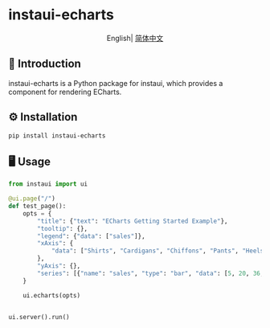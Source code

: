 # instaui-echarts

<div align="center">

English| [简体中文](./README.md)

</div>

## 📖 Introduction
instaui-echarts is a Python package for instaui, which provides a component for rendering ECharts.


## ⚙️ Installation

```bash
pip install instaui-echarts
```

## 🖥️ Usage
```python
from instaui import ui

@ui.page("/")
def test_page():
    opts = {
        "title": {"text": "ECharts Getting Started Example"},
        "tooltip": {},
        "legend": {"data": ["sales"]},
        "xAxis": {
            "data": ["Shirts", "Cardigans", "Chiffons", "Pants", "Heels", "Socks"]
        },
        "yAxis": {},
        "series": [{"name": "sales", "type": "bar", "data": [5, 20, 36, 10, 10, 20]}],
    }

    ui.echarts(opts)


ui.server().run()
```

